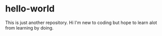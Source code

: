 # hello-world
This is just another repository.
Hi I'm new to coding but hope to learn alot from learning by doing.

